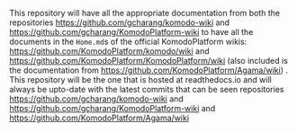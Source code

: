 This repository will have all the appropriate documentation from both the repositories https://github.com/gcharang/komodo-wiki and https://github.com/gcharang/KomodoPlatform-wiki to have all the documents in the `Home.md`s of the official KomodoPlatform wikis: https://github.com/KomodoPlatform/komodo/wiki and https://github.com/KomodoPlatform/KomodoPlatform/wiki (also included is the documentation from https://github.com/KomodoPlatform/Agama/wiki) . This repository will be the one that is hosted at readthedocs.io and will always be upto-date with the latest commits that can be seen repositories https://github.com/gcharang/komodo-wiki and https://github.com/gcharang/KomodoPlatform-wiki and https://github.com/KomodoPlatform/Agama/wiki
